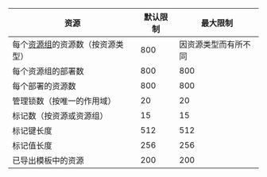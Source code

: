 | 资源 | 默认限制 | 最大限制 |
| --- | --- | --- |
| 每个[资源组](/documentation/articles/resource-group-overview#resource-groups)的资源数（按资源类型） |800 |因资源类型而有所不同 |
| 每个资源组的部署数 |800 |800 |
| 每个部署的资源数 |800 |800 |
| 管理锁数（按唯一的作用域） |20 |20 |
| 标记数（按资源或资源组） |15 |15 |
| 标记键长度 |512 |512 |
| 标记值长度 |256 |256 |
| 已导出模板中的资源 |200 |200 |

<!--Update_Description: Add the last row of Exporting Limit of Resource Manager is 200-->